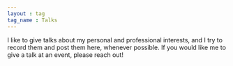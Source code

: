 ```yaml
---
layout : tag
tag_name : Talks
--- 
```


I like to give talks about my personal and professional interests, and I try to record them and post them here, whenever possible. If you would like me to give a talk at an event, please reach out!